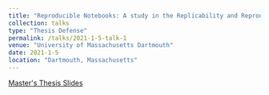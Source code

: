 ```yaml
---
title: "Reproducible Notebooks: A study in the Replicability and Reproducibility of Computational Notebooks"
collection: talks
type: "Thesis Defense"
permalink: /talks/2021-1-5-talk-1
venue: "University of Massachusetts Dartmouth"
date: 2021-1-5
location: "Dartmouth, Massachusetts"
---
```


[Master's Thesis Slides](https://docs.google.com/presentation/d/15WdaxBaPdMeFDI1xzVURUHQekvXyagKlmfT4vwb3Vcw/edit?usp=sharing)
